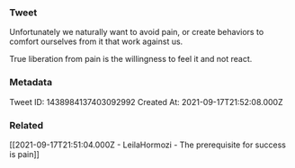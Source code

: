 ### Tweet
Unfortunately we naturally want to avoid pain, or create behaviors to comfort ourselves from it that work against us. 

True liberation from pain is the willingness to feel it and not react.

### Metadata
Tweet ID: 1438984137403092992
Created At: 2021-09-17T21:52:08.000Z

### Related
[[2021-09-17T21:51:04.000Z - LeilaHormozi - The prerequisite for success is pain]]

